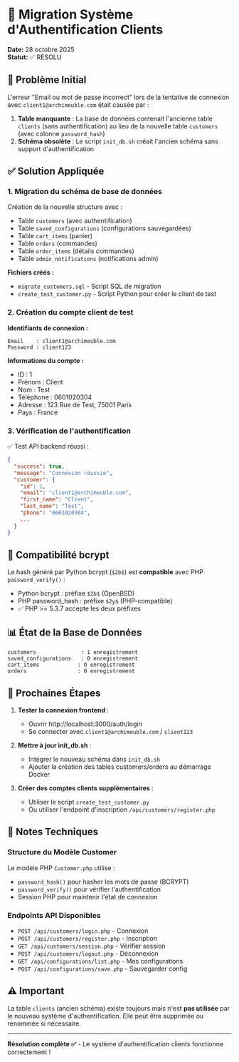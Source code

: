 # 🔐 Migration Système d'Authentification Clients

**Date:** 28 octobre 2025  
**Statut:** ✅ RÉSOLU

## 🐛 Problème Initial

L'erreur "Email ou mot de passe incorrect" lors de la tentative de connexion avec `client1@archimeuble.com` était causée par :

1. **Table manquante** : La base de données contenait l'ancienne table `clients` (sans authentification) au lieu de la nouvelle table `customers` (avec colonne `password_hash`)
2. **Schéma obsolète** : Le script `init_db.sh` créait l'ancien schéma sans support d'authentification

## ✅ Solution Appliquée

### 1. Migration du schéma de base de données

Création de la nouvelle structure avec :
- Table `customers` (avec authentification)
- Table `saved_configurations` (configurations sauvegardées)
- Table `cart_items` (panier)
- Table `orders` (commandes)
- Table `order_items` (détails commandes)
- Table `admin_notifications` (notifications admin)

**Fichiers créés :**
- `migrate_customers.sql` - Script SQL de migration
- `create_test_customer.py` - Script Python pour créer le client de test

### 2. Création du compte client de test

**Identifiants de connexion :**
```
Email    : client1@archimeuble.com
Password : client123
```

**Informations du compte :**
- ID : 1
- Prénom : Client
- Nom : Test
- Téléphone : 0601020304
- Adresse : 123 Rue de Test, 75001 Paris
- Pays : France

### 3. Vérification de l'authentification

✅ Test API backend réussi :
```json
{
  "success": true,
  "message": "Connexion réussie",
  "customer": {
    "id": 1,
    "email": "client1@archimeuble.com",
    "first_name": "Client",
    "last_name": "Test",
    "phone": "0601020304",
    ...
  }
}
```

## 🔧 Compatibilité bcrypt

Le hash généré par Python bcrypt (`$2b$`) est **compatible** avec PHP `password_verify()` :
- Python bcrypt : préfixe `$2b$` (OpenBSD)
- PHP password_hash : préfixe `$2y$` (PHP-compatible)
- ✅ PHP >= 5.3.7 accepte les deux préfixes

## 📊 État de la Base de Données

```
customers              : 1 enregistrement
saved_configurations   : 0 enregistrement
cart_items            : 0 enregistrement
orders                : 0 enregistrement
```

## 🚀 Prochaines Étapes

1. **Tester la connexion frontend** : 
   - Ouvrir http://localhost:3000/auth/login
   - Se connecter avec `client1@archimeuble.com` / `client123`

2. **Mettre à jour init_db.sh** :
   - Intégrer le nouveau schéma dans `init_db.sh`
   - Ajouter la création des tables customers/orders au démarrage Docker

3. **Créer des comptes clients supplémentaires** :
   - Utiliser le script `create_test_customer.py`
   - Ou utiliser l'endpoint d'inscription `/api/customers/register.php`

## 📝 Notes Techniques

### Structure du Modèle Customer

Le modèle PHP `Customer.php` utilise :
- `password_hash()` pour hasher les mots de passe (BCRYPT)
- `password_verify()` pour vérifier l'authentification
- Session PHP pour maintenir l'état de connexion

### Endpoints API Disponibles

- `POST /api/customers/login.php` - Connexion
- `POST /api/customers/register.php` - Inscription
- `GET /api/customers/session.php` - Vérifier session
- `POST /api/customers/logout.php` - Déconnexion
- `GET /api/configurations/list.php` - Mes configurations
- `POST /api/configurations/save.php` - Sauvegarder config

## ⚠️ Important

La table `clients` (ancien schéma) existe toujours mais n'est **pas utilisée** par le nouveau système d'authentification. Elle peut être supprimée ou renommée si nécessaire.

---

**Résolution complète ✅** - Le système d'authentification clients fonctionne correctement !
